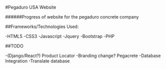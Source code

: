 #Pegaduro USA Website

######Progress of website for the pegaduro concrete company

##Frameworks/Technologies Used:

-HTML5
-CSS3
-Javascript
-Jquery
-Bootstrap
-PHP

##TODO

-(Django/React?) Product Locator
-Branding change? Pegacrete
-Database Integration
-Translate database

